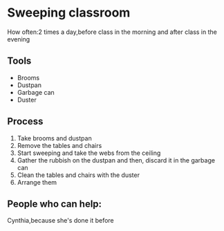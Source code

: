 # Sweeping classroom
How often:2 times a day,before class in the morning and after class in the evening

## Tools

- Brooms
- Dustpan
- Garbage can
- Duster

## Process

1. Take brooms and dustpan
1. Remove the tables and chairs
1. Start sweeping and take the webs from the ceiling
1. Gather the rubbish on the dustpan and then, discard it in the garbage can
1. Clean the tables and chairs with the duster
1. Arrange them 

## People who can help:
Cynthia,because she's done it before










